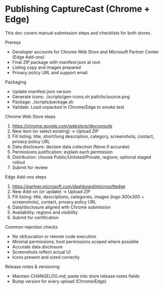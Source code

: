 # Publishing CaptureCast (Chrome + Edge)

This doc covers manual submission steps and checklists for both stores.

Prereqs
- Developer accounts for Chrome Web Store and Microsoft Partner Center (Edge Add-ons)
- Final ZIP package with manifest.json at root
- Listing copy and images prepared
- Privacy policy URL and support email

Packaging
- Update manifest.json version
- Generate icons: ./scripts/gen-icons.sh path/to/source.png
- Package: ./scripts/package.sh
- Validate: Load unpacked in Chrome/Edge to smoke test

Chrome Web Store steps
1) https://chrome.google.com/webstore/devconsole
2) New item (or select existing) -> Upload ZIP
3) Fill listing: title, short/long description, category, screenshots, contact, privacy policy URL
4) Data disclosure: declare data collection (None if accurate)
5) Permissions justification: explain each permission
6) Distribution: choose Public/Unlisted/Private, regions; optional staged rollout
7) Submit for review

Edge Add-ons steps
1) https://partner.microsoft.com/dashboard/microsoftedge
2) New Add-on (or update) -> Upload ZIP
3) Fill listing: title, descriptions, categories, images (logo 300x300 + screenshots), contact, privacy policy URL
4) Data/disclosure aligned with Chrome submission
5) Availability: regions and visibility
6) Submit for certification

Common rejection checks
- No obfuscation or remote code execution
- Minimal permissions; host permissions scoped where possible
- Accurate data disclosure
- Screenshots reflect actual UI
- Icons present and sized correctly

Release notes & versioning
- Maintain CHANGELOG.md; paste into store release notes fields
- Bump version for every upload (Chrome/Edge)

